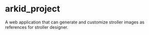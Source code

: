 # arkid_project
A web application that can generate and customize stroller images as references for stroller designer.
